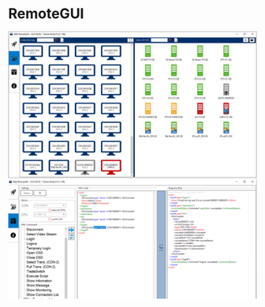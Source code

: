 # RemoteGUI
![alt text](https://raw.githubusercontent.com/tomvalk/RemoteGUI-Releases/main/Screenshot_RemoteGUI/RemoteGUI_Main.png )	 <br/>
![alt text](https://raw.githubusercontent.com/tomvalk/RemoteGUI-Releases/main/Screenshot_RemoteGUI//RemoteGUI-Script.png )	 <br/>
